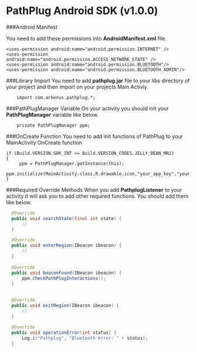 PathPlug Android SDK (v1.0.0)
====================

###Android Manifest

You need to add these permissions into <strong>AndroidManifest.xml</strong> file.

  	<uses-permission android:name="android.permission.INTERNET" />
    <uses-permission android:name="android.permission.ACCESS_NETWORK_STATE" />
    <uses-permission android:name="android.permission.BLUETOOTH"/>
	<uses-permission android:name="android.permission.BLUETOOTH_ADMIN"/>
		
###Library Import
You need to add <strong>pathplug.jar</strong> file to your libs directory of your project and then import on your projects Main Activiy.

		import com.arkenus.pathplug.*;
		
###PathPlugManager Variable
On your activity you should init your <strong>PathPlugManager</strong> variable like below.

		private PathPlugManager ppm;
		
###OnCreate Function
You need to add init functions of PathPlug to your MainActivity OnCreate function

    if (Build.VERSION.SDK_INT >= Build.VERSION_CODES.JELLY_BEAN_MR2)
    {		
	     ppm = PathPlugManager.getInstance(this);
	     ppm.initialize(MainActivity.class,R.drawable.icon,"your_app_key","your_app_secret");
    }

###Required Override Methods
When you add <strong>PathplugListener</strong> to your activity it will ask you to add other required functions. You should add them like below.
  ```java
    @Override
	public void searchState(final int state) {
		//
	}

	@Override
	public void enterRegion(IBeacon ibeacon) {
		//			
	}
	
	@Override
	public void beaconFound(IBeacon ibeacon) {
		ppm.checkPathPlugInteractions();
	}
	
	
	@Override
	public void exitRegion(IBeacon ibeacon) {
		//
	}
	
	@Override
	public void operationError(int status) {
		Log.i("Pathplug", "Bluetooth error: " + status);	
	}	

